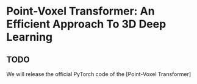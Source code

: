 # Point-Voxel Transformer: An Efficient Approach To 3D Deep Learning
## TODO

We will release the official PyTorch code of the [Point-Voxel Transformer]
